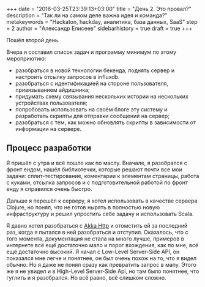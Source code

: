 +++
date = "2016-03-25T23:39:13+03:00"
title = "День 2. Это провал?"
description = "Так ли на самом деле важна идея и команда?"
metakeywords = "Hackaton, hackday, аналитика, база данных, SaaS"
step = 2
author = "Александр Елисеев"
sidebarhistory = true
draft = true
+++

Пошёл второй день.

Вчера я составил список задач и программу минимум по этому мероприютию:

- разобраться в новой технологии бекенда, поднять сервер и настроить отсылку запросов в influxdb.
- разобраться с идентификацией на стороне пользователя, привязыванием айдишника;
- придумать схему связывания нескольких истории на нескольких устройствах пользователя;
- попробовать использовать на своём блоге эту систему и разработать скрипты для отправки сообщений на сервер;
- разобраться с тем, как можно обновлять скрипты в зависимости от информации на сервере.

## Процесс разработки

Я пришёл с утра и всё пошло как по маслу. Вначале, я разобрался с фронт ендом, нашёл библиотечки, которые решают почти все мои задачи: сплит-тестирование, коментарии к элементам страницы, работа с куками, отсылка запросов и с подготовительной работой по фронт енду я справился очень быстро.

Дальше я перешёл к серверу, я хотел использовать в качестве сервера Clojure, но понял, что не готов нырять в полностью новую инфраструктуру и решил упростить себе задачу и использовать Scala.

Я давно хотел разобраться с [Akka Http](http://doc.akka.io/docs/akka/2.4.2/scala/http/) и отомстить ей за последний раз, когда я пытался в ней разобраться и отступил. Оказалось, что с того момента, документация не стала на много лучше, примеров в интернете всё ещё достаточно мало и порог вхождения, как по мне, всё ещё достаточно высокий. Я начал с Low-Level Server-Side API, он показался мне легче и понятнее, он был очень похож на то, что я видел обычно. Но я даже не понял сразу как превратить запрос в мапу. Этого же я не увидел и в High-Level Server-Side Api, но там было понятнее, что гуглить и я разобрался. Но всё равно, всё слишком сложно.

## 

